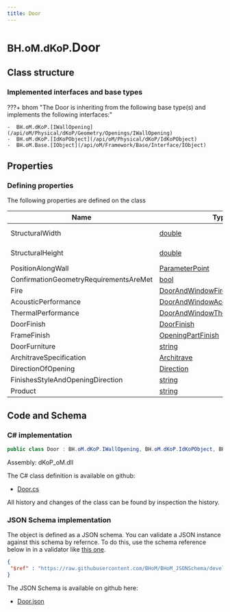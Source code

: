 ```yaml
---
title: Door
---
```


# <small>BH.oM.dKoP.</small>**Door**



## Class structure

### Implemented interfaces and base types

???+ bhom "The Door is inheriting from the following base type(s) and implements the following interfaces:"

    -  BH.oM.dKoP.[IWallOpening](/api/oM/Physical/dKoP/Geometry/Openings/IWallOpening)
    -  BH.oM.dKoP.[IdKoPObject](/api/oM/Physical/dKoP/IdKoPObject)
    -  BH.oM.Base.[IObject](/api/oM/Framework/Base/Interface/IObject)


## Properties



### Defining properties

The following properties are defined on the class

| Name             | Type             | Description      | Quantity         |
|------------------|------------------|------------------|------------------|
| StructuralWidth | [double](https://learn.microsoft.com/en-us/dotnet/api/System.Double?view=netstandard-2.0) | - | [Length](/api/oM/Dimensional/Quantities/Attributes/Length) [m] |
| StructuralHeight | [double](https://learn.microsoft.com/en-us/dotnet/api/System.Double?view=netstandard-2.0) | - | [Length](/api/oM/Dimensional/Quantities/Attributes/Length) [m] |
| PositionAlongWall | [ParameterPoint](/api/oM/Physical/dKoP/Geometry/ParameterPoint) | - | - |
| ConfirmationGeometryRequirementsAreMet | [bool](https://learn.microsoft.com/en-us/dotnet/api/System.Boolean?view=netstandard-2.0) | - | - |
| Fire | [DoorAndWindowFire](/api/oM/Physical/dKoP/Geometry/Openings/DoorAndWindowFire) | - | - |
| AcousticPerformance | [DoorAndWindowAcoustics](/api/oM/Physical/dKoP/Geometry/Openings/DoorAndWindowAcoustics) | - | - |
| ThermalPerformance | [DoorAndWindowThermalPerformance](/api/oM/Physical/dKoP/Geometry/Openings/DoorAndWindowThermalPerformance) | - | - |
| DoorFinish | [DoorFinish](/api/oM/Physical/dKoP/Geometry/Openings/DoorFinish) | - | - |
| FrameFinish | [OpeningPartFinish](/api/oM/Physical/dKoP/Geometry/Openings/OpeningPartFinish) | - | - |
| DoorFurniture | [string](https://learn.microsoft.com/en-us/dotnet/api/System.String?view=netstandard-2.0) | - | - |
| ArchitraveSpecification | [Architrave](/api/oM/Physical/dKoP/Geometry/Enums/Architrave) | - | - |
| DirectionOfOpening | [Direction](/api/oM/Physical/dKoP/Geometry/Enums/Direction) | - | - |
| FinishesStyleAndOpeningDirection | [string](https://learn.microsoft.com/en-us/dotnet/api/System.String?view=netstandard-2.0) | - | - |
| Product | [string](https://learn.microsoft.com/en-us/dotnet/api/System.String?view=netstandard-2.0) | - | - |


## Code and Schema

### C# implementation

``` C# title="C#"
public class Door : BH.oM.dKoP.IWallOpening, BH.oM.dKoP.IdKoPObject, BH.oM.Base.IObject
```

Assembly: dKoP_oM.dll

The C# class definition is available on github:

- [Door.cs](https://github.com/BHoM/dKoP_Toolkit/blob/develop/dKoP_oM/Geometry\Openings\Door.cs)

All history and changes of the class can be found by inspection the history.
### JSON Schema implementation

The object is defined as a JSON schema. You can validate a JSON instance against this schema by refernce. To do this, use the schema reference below in in a validator like [this one](https://www.jsonschemavalidator.net/).

``` json title="JSON Schema"
{
 "$ref" : "https://raw.githubusercontent.com/BHoM/BHoM_JSONSchema/develop/dKoP_oM/Door.json"
}
```

The JSON Schema is available on github here:

- [Door.json](https://github.com/BHoM/BHoM_JSONSchema/blob/develop/dKoP_oM/Door.json)
